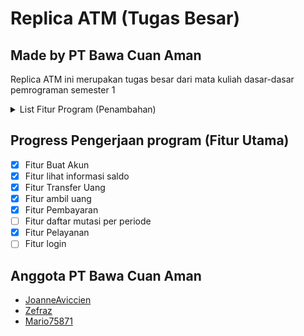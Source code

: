# Replica ATM (Tugas Besar)

## Made by PT Bawa Cuan Aman

Replica ATM ini merupakan tugas besar dari mata kuliah dasar-dasar pemrograman semester 1

<details>
    <summary>List Fitur Program (Penambahan)</summary>
    <ul>
        <li>Fitur login (maksimal kesalahan input password 3x)</li>
        <li>Fitur lihat informasi saldo</li>
        <li>Fitur Transfer Uang (Limit transfer perhari tergantung dari jenis rekening)Setiap jenis rekening memiliki limit harian yang berbeda.Misalnya:</li>
        <li>Rekening Silver: Transfer maksimal Rp10 juta/hari, tarik tunai maksimal Rp5 juta/hari.</li>
        <li>Rekening Gold: Transfer maksimal Rp20 juta/hari, tarik tunai maksimal Rp10 juta/hari.</li>
        <li>Rekening Platinum: Transfer maksimal Rp50 juta/hari, tarik tunai maksimal Rp20 juta/hari.</li>
        <li>Fitur Daftar mutasi per periode (mingguan/bulanan/per periode tertentu)</li>
        <li>Fitur Tarik Tunai (dengan nominal sesuai menu ATM atau input tergantung pengguna)</li>
        <li>Fitur Pelayanan (Ubah pin, ubah alamat e-mail, enable/disable kartu atm)</li>
        <li>Fitur Pembayaran (bayar listrik, pdam, top up, pajak)</li>
        <li>Fitur Pembuatan rekening</li>
        <li>Fitur Hapus Otomatis rekening (setelah di disable 30-hari)</li>
        <li>Fitur Ganti Bahasa Indonesia atau Inggris</li>
        <li>Fitur Pemilihan Nominal Pecahan saat Penarikan Uang Rp.50.000 atau Rp.100.000</li>
        <li>Fitur Biaya Transfer ke bank lain: Rp5.000 per transaksi.</li>
        <li>Fitur Schedule Transfer Sesuai waktu yang ditentukan.</li>
        <li>Fitur Melakukan Setor Tunai</li>
        <li>Fitur Logout Otomatis jika 30 detik tidak melakukan apapun</li>
        <li>Fitur Mencetak Kartu, dengan syarat sudah memiliki rekening</li>
        <li>Fitur menentukan penarikan nominal pecahan secara kombinasi</li>
        <li>Fitur Struk setelah selesai</li>
    </ul>

</details>

## Progress Pengerjaan program (Fitur Utama)

- [x] Fitur Buat Akun
- [x] Fitur lihat informasi saldo
- [x] Fitur Transfer Uang
- [x] Fitur ambil uang
- [x] Fitur Pembayaran
- [ ] Fitur daftar mutasi per periode
- [x] Fitur Pelayanan
- [ ] Fitur login

## Anggota PT Bawa Cuan Aman

- [JoanneAviccien](https://github.com/JoanneAviccien)
- [Zefraz](https://github.com/ZEFRAZ)
- [Mario75871](https://github.com/Mario75871)